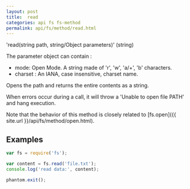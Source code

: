 ```yaml
---
layout: post
title:  read
categories: api fs fs-method
permalink: api/fs/method/read.html
---
```


'read(string path, string/Object parameters)' (string)

The parameter object can contain :

 - mode: Open Mode. A string made of 'r', 'w', 'a/+', 'b' characters.
 - charset : An IANA, case insensitive, charset name.

Opens the path and returns the entire contents as a string.

When errors occur during a call, it will throw a 'Unable to open file PATH' and hang execution.

Note that the behavior of this method is closely related to [fs.open]({{ site.url }}/api/fs/method/open.html).

## Examples

```javascript
var fs = require('fs');

var content = fs.read('file.txt');
console.log('read data:', content);

phantom.exit();
```


